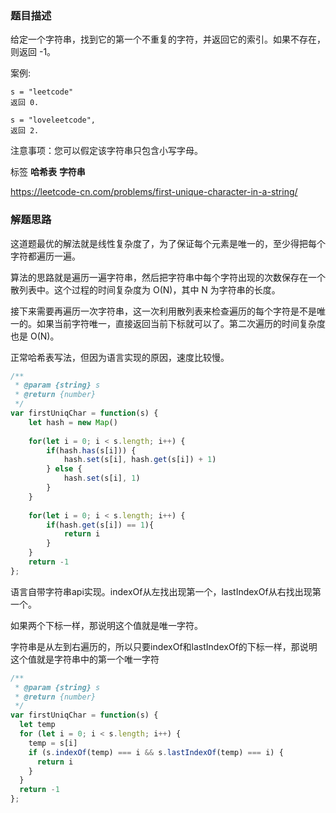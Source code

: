 
### 题目描述

给定一个字符串，找到它的第一个不重复的字符，并返回它的索引。如果不存在，则返回 -1。

案例:
```
s = "leetcode"
返回 0.

s = "loveleetcode",
返回 2.
```

注意事项：您可以假定该字符串只包含小写字母。

标签 **哈希表** **字符串**

https://leetcode-cn.com/problems/first-unique-character-in-a-string/

### 解题思路

这道题最优的解法就是线性复杂度了，为了保证每个元素是唯一的，至少得把每个字符都遍历一遍。

算法的思路就是遍历一遍字符串，然后把字符串中每个字符出现的次数保存在一个散列表中。这个过程的时间复杂度为 O(N)，其中 N 为字符串的长度。

接下来需要再遍历一次字符串，这一次利用散列表来检查遍历的每个字符是不是唯一的。如果当前字符唯一，直接返回当前下标就可以了。第二次遍历的时间复杂度也是 O(N)。

正常哈希表写法，但因为语言实现的原因，速度比较慢。
```js
/**
 * @param {string} s
 * @return {number}
 */
var firstUniqChar = function(s) {
    let hash = new Map()
    
    for(let i = 0; i < s.length; i++) {
        if(hash.has(s[i])) {
            hash.set(s[i], hash.get(s[i]) + 1)
        } else {
            hash.set(s[i], 1)
        }
    }
    
    for(let i = 0; i < s.length; i++) {
        if(hash.get(s[i]) == 1){
            return i
        }
    }
    return -1
};
```

语言自带字符串api实现。indexOf从左找出现第一个，lastIndexOf从右找出现第一个。

如果两个下标一样，那说明这个值就是唯一字符。

字符串是从左到右遍历的，所以只要indexOf和lastIndexOf的下标一样，那说明这个值就是字符串中的第一个唯一字符
```js
/**
 * @param {string} s
 * @return {number}
 */
var firstUniqChar = function(s) {
  let temp
  for (let i = 0; i < s.length; i++) {
    temp = s[i]
    if (s.indexOf(temp) === i && s.lastIndexOf(temp) === i) {
      return i
    }
  }
  return -1
};

```

